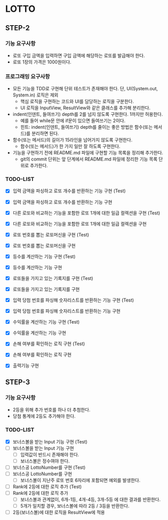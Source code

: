 # LOTTO

## STEP-2

### 기능 요구사항
- 로또 구입 금액을 입력하면 구입 금액에 해당하는 로또를 발급해야 한다.
- 로또 1장의 가격은 1000원이다.

### 프로그래밍 요구사항
- 모든 기능을 TDD로 구현해 단위 테스트가 존재해야 한다. 단, UI(System.out, System.in) 로직은 제외
  - 핵심 로직을 구현하는 코드와 UI를 담당하는 로직을 구분한다.
  - UI 로직을 InputView, ResultView와 같은 클래스를 추가해 분리한다.
- indent(인덴트, 들여쓰기) depth를 2를 넘지 않도록 구현한다. 1까지만 허용한다.
  - 예를 들어 while문 안에 if문이 있으면 들여쓰기는 2이다.
  - 힌트: indent(인덴트, 들여쓰기) depth를 줄이는 좋은 방법은 함수(또는 메서드)를 분리하면 된다.
- 함수(또는 메서드)의 길이가 15라인을 넘어가지 않도록 구현한다.
  - 함수(또는 메서드)가 한 가지 일만 잘 하도록 구현한다.
- 기능을 구현하기 전에 README.md 파일에 구현할 기능 목록을 정리해 추가한다.
  - git의 commit 단위는 앞 단계에서 README.md 파일에 정리한 기능 목록 단위로 추가한다.

### TODO-LIST
- [x] 입력 금액을 파싱하고 로또 개수를 반환하는 기능 구현 (Test)
- [x] 입력 금액을 파싱하고 로또 개수를 반환하는 기능 구현
- [x] 다른 로또와 비교하는 기능을 포함한 로또 1개에 대한 일급 컬렉션을 구현 (Test)
- [x] 다른 로또와 비교하는 기능을 포함한 로또 1개에 대한 일급 컬렉션을 구현
- [x] 로또 번호를 뽑는 로또머신을 구현 (Test)
- [x] 로또 번호를 뽑는 로또머신을 구현
- [x] 등수를 계산하는 기능 구현 (Test)
- [x] 등수를 계산하는 기능 구현
- [x] 로또들을 가지고 있는 기록지를 구현 (Test)
- [x] 로또들을 가지고 있는 기록지를 구현
- [x] 입력 당첨 번호를 파싱해 숫자리스트를 반환하는 기능 구현 (Test)
- [x] 입력 당첨 번호를 파싱해 숫자리스트를 반환하는 기능 구현
- [x] 수익률을 계산하는 기능 구현 (Test)
- [x] 수익률을 계산하는 기능 구현
- [x] 손해 여부를 확인하는 로직 구현 (Test)
- [x] 손해 여부를 확인하는 로직 구현
- [x] 출력기능 구현



## STEP-3

### 기능 요구사항
- 2등을 위해 추가 번호를 하나 더 추첨한다.
- 당첨 통계에 2등도 추가해야 한다.

### TODO-LIST
- [x] 보너스볼을 받는 Input 기능 구현 (Test) 
- [ ] 보너스볼을 받는 Input 기능 구현
  - [ ] 입력값이 반드시 존재해야 한다. 
  - [ ] 보너스볼은 정수여야 한다.
- [ ] 보너스공 LottoNumber를 구현 (Test)
- [ ] 보너스공 LottoNumber를 구현
  - [ ] 보너스볼이 지난주 로또 번호 6자리에 포함되면 예외를 발생한다.
- [ ] Rank에 2등에 대한 로직 추가 (Test)
- [ ] Rank에 2등에 대한 로직 추가
  - [ ] 보너스볼과 관계없이, 6개-1등, 4개-4등, 3개-5등 에 대한 결과를 반환한다.
  - [ ] 5개가 일치할 경우, 보너스볼에 따라 2등 / 3등을 반환한다.
- [ ] 2등(보너스볼)에 대한 로직을 ResultView에 적용
